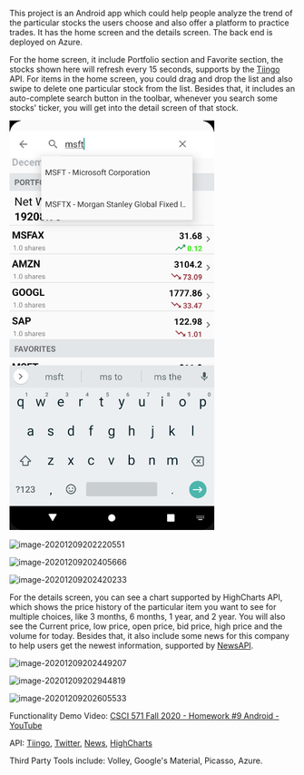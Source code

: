This project is an Android app which could help people analyze the trend of the particular stocks the users choose and also offer a platform to practice trades. It has the home screen and the details screen. The back end is deployed on Azure.

For the home screen, it include Portfolio section and Favorite section, the stocks shown here will refresh every 15 seconds, supports by the [Tiingo](https://www.tiingo.com/) API. For items in the home screen, you could drag and drop the list and also swipe to delete one particular stock from the list. Besides that, it includes an auto-complete search button in the toolbar, whenever you search some stocks' ticker, you will get into the detail screen of that stock.



![image-20201209202237031](img-github\image-20201209202237031.png)



![image-20201209202220551](C:\Users\ShuoW\AppData\Roaming\Typora\typora-user-images\image-20201209202220551.png)



![image-20201209202405666](C:\Users\ShuoW\AppData\Roaming\Typora\typora-user-images\image-20201209202405666.png)



![image-20201209202420233](C:\Users\ShuoW\AppData\Roaming\Typora\typora-user-images\image-20201209202420233.png)



For the details screen, you can see a chart supported by HighCharts API, which shows the price history of the particular item you want to see for multiple choices, like 3 months, 6 months, 1 year, and 2 year. You will also see the Current price, low price, open price, bid price, high price and the volume for today.  Besides that, it also include some news for this company to help users get the newest information, supported by  [NewsAPI](https://newsapi.org/).



![image-20201209202449207](C:\Users\ShuoW\AppData\Roaming\Typora\typora-user-images\image-20201209202449207.png)



![image-20201209202944819](C:\Users\ShuoW\AppData\Roaming\Typora\typora-user-images\image-20201209202944819.png)



![image-20201209202605533](C:\Users\ShuoW\AppData\Roaming\Typora\typora-user-images\image-20201209202605533.png)



Functionality Demo Video: [CSCI 571 Fall 2020 - Homework #9 Android - YouTube](https://www.youtube.com/watch?v=VH63nyau-Nc&feature=youtu.be)



API: [Tiingo](https://www.tiingo.com/), [Twitter](https://developer.twitter.com/en/docs/twitter-for-websites/tweet-button/guides/web-intent), [News](https://newsapi.org/), [HighCharts](https://www.highcharts.com/)



Third Party Tools include: Volley, Google's Material, Picasso, Azure. 

